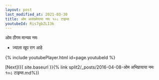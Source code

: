 ```yaml
---
layout: post
last_modified_at: 2021-03-30
title: ओम असंख्येयाया नमः १०८ टाइम्स
youtubeId: Ris7gbZLI3k
---
```

 
 
 ओम ठीगम मान्यव नमः  
 
 -  ज्याला खूप राग आहे 
 
  
 
  
 
 
 
 
 
 


{% include youtubePlayer.html id=page.youtubeId %}
 
[Next]({{ site.baseurl }}{% link  split2/_posts/2016-04-08-ओम अभिप्रायाया नमः १०८ टाइम्स.md%})
 
